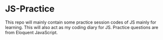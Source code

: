 # JS-Practice


This repo will mainly contain some practice session codes of JS mainly for learning. This will also act as my coding diary for JS.
Practice questions are from Eloquent JavaScript. 
